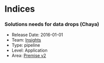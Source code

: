 # Indices
### Solutions needs for data drops (Chaya)
* Release Date: 2016-01-01
* Team: [Insights](../teams/insights.md)
* Type: pipeline
* Level: Application
* Area: [Premise v2](areas/v2.png)
